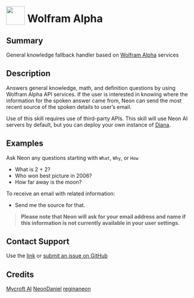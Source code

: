 # <img src='https://raw.githack.com/FortAwesome/Font-Awesome/master/svgs/solid/question.svg' card_color='#22a7f0' width='50' height='50' style='vertical-align:bottom'/> Wolfram Alpha

## Summary

General knowledge fallback handler based on [Wolfram Alpha](https://wolframalpha.com) services

## Description

Answers general knowledge, math, and definition questions by using Wolfram Alpha
API services. If the user is interested in knowing where the information for the
spoken answer came from, Neon can send the most recent source of the spoken 
details to user’s email.

Use of this skill requires use of third-party APIs. This skill will use Neon AI
servers by default, but you can deploy your own instance of 
[Diana](https://github.com/NeonGeckoCom/neon-diana-utils).

## Examples

Ask Neon any questions starting with `What`, `Why`, or `How`
- What is 2 + 2?
- Who won best picture in 2006?
- How far away is the moon?

To receive an email with related information:
- Send me the source for that.

> **Please note that Neon will ask for your email address and name if this information is not currently available in your user settings.**

## Contact Support

Use the [link](https://neongecko.com/ContactUs) or [submit an issue on GitHub](https://help.github.com/en/articles/creating-an-issue)

## Credits
[Mycroft AI](https://github.com/MycroftAI)
[NeonDaniel](https://github.com/NeonDaniel)
[reginaneon](https://github.com/reginaneon)

